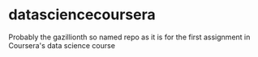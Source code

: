 datasciencecoursera
===================

Probably the gazillionth so named repo as it is for the first assignment in Coursera's data science course
